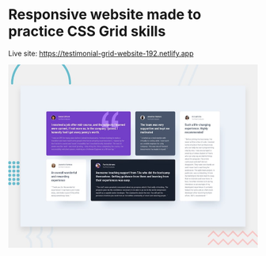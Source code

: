 # Responsive website made to practice CSS Grid skills

Live site: https://testimonial-grid-website-192.netlify.app

![Design preview for the Testimonials grid section coding challenge](./design/desktop-preview.jpg)


